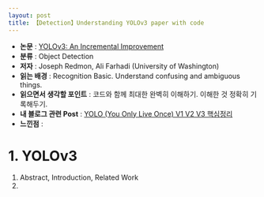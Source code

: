 ```yaml
---
layout: post
title: 【Detection】Understanding YOLOv3 paper with code 
---
```


- **논문** : [YOLOv3: An Incremental Improvement](https://arxiv.org/pdf/1804.02767.pdf)
- **분류** : Object Detection
- **저자** : Joseph Redmon, Ali Farhadi (University of Washington)
- **읽는 배경** : Recognition Basic. Understand confusing and ambiguous things.
- **읽으면서 생각할 포인트** : 코드와 함께 최대한 완벽히 이해하기. 이해한 것 정확히 기록해두기.
- **내 블로그 관련 Post** : [YOLO (You Only Live Once) V1 V2 V3 핵심정리](https://junha1125.github.io/blog/artificial-intelligence/2020-08-18-YOLO/)
- **느낀점**  : 



# 1. YOLOv3

1. Abstract, Introduction, Related Work
2. 
